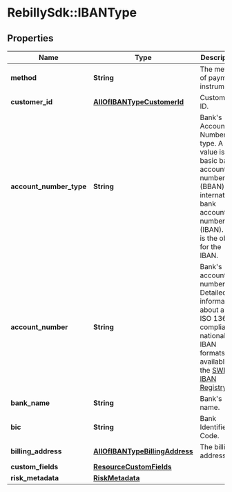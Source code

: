 # RebillySdk::IBANType

## Properties
Name | Type | Description | Notes
------------ | ------------- | ------------- | -------------
**method** | **String** | The method of payment instrument. | 
**customer_id** | [**AllOfIBANTypeCustomerId**](AllOfIBANTypeCustomerId.md) | Customer&#x27;s ID. | 
**account_number_type** | **String** | Bank&#x27;s Account Number type. A valid value is basic bank account number (BBAN) or international bank account number (IBAN). This is the object for the IBAN. | [default to &#x27;BBAN&#x27;]
**account_number** | **String** | Bank&#x27;s account number. Detailed information about all ISO 13616-compliant national IBAN formats is available in the [SWIFT IBAN Registry](https://www.swift.com/standards/data-standards/iban).  | 
**bank_name** | **String** | Bank&#x27;s name. | [optional] 
**bic** | **String** | Bank Identifier Code. | [optional] 
**billing_address** | [**AllOfIBANTypeBillingAddress**](AllOfIBANTypeBillingAddress.md) | The billing address. | 
**custom_fields** | [**ResourceCustomFields**](ResourceCustomFields.md) |  | [optional] 
**risk_metadata** | [**RiskMetadata**](RiskMetadata.md) |  | [optional] 

